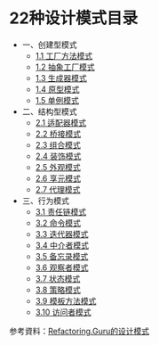 
# 22种设计模式目录
   * 一、创建型模式  
      * [1.1 工厂方法模式](https://github.com/LeoJapan/MyKnowledgeBase/blob/main/Java/docs/%E8%AE%BE%E8%AE%A1%E6%A8%A1%E5%BC%8F/1.1_%E5%B7%A5%E5%8E%82%E6%96%B9%E6%B3%95%E6%A8%A1%E5%BC%8F.md)
      * [1.2 抽象工厂模式]()
      * [1.3 生成器模式]()
      * [1.4 原型模式]()
      * [1.5 单例模式]()
   * 二、结构型模式  
      * [2.1 适配器模式]()
      * [2.2 桥接模式]()
      * [2.3 组合模式]()
      * [2.4 装饰模式]()
      * [2.5 外观模式]()
      * [2.6 享元模式]()
      * [2.7 代理模式]()
   * 三、行为模式  
      * [3.1 责任链模式]()
      * [3.2 命令模式]()
      * [3.3 迭代器模式]()
      * [3.4 中介者模式]()
      * [3.5 备忘录模式]()
      * [3.6 观察者模式]()
      * [3.7 状态模式]()
      * [3.8 策略模式]()
      * [3.9 模板方法模式]()
      * [3.10 访问者模式]()

参考資料：[Refactoring.Guru的设计模式](https://refactoringguru.cn/)
